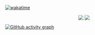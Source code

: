 [![wakatime](https://wakatime.com/badge/user/a6390b24-2f80-4530-817e-517c70a90366.svg)](https://wakatime.com/@a6390b24-2f80-4530-817e-517c70a90366)

<p align="center">
    <img align="center" src="http://github-readme-streak-stats.herokuapp.com?user=rithviknishad&theme=synthwave&date_format=M%20j%5B%2C%20Y%5D&hide_border=true"/>
    <img align="center" src="https://github-readme-stats.vercel.app/api/wakatime?username=rithviknishad&layout=compact&langs_count=8&custom_title=Most%20Used%20Languages%20🔥&hide_border=true&theme=radical" />
</p>

[![GitHub activity graph](https://activity-graph.herokuapp.com/graph?username=rithviknishad&theme=redical&custom_title=Activity&area=true&hide_border=true)](https://github.com/ashutosh00710/github-readme-activity-graph)


